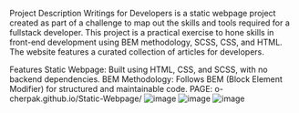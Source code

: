 Project Description
Writings for Developers is a static webpage project created as part of a challenge to map out the skills and tools required for a fullstack developer. This project is a practical exercise to hone skills in front-end development using BEM methodology, SCSS, CSS, and HTML. The website features a curated collection of articles for developers.

Features
Static Webpage: Built using HTML, CSS, and SCSS, with no backend dependencies.
BEM Methodology: Follows BEM (Block Element Modifier) for structured and maintainable code.
PAGE: o-cherpak.github.io/Static-Webpage/
![image](https://github.com/o-cherpak/Static-Webpage/assets/139326724/8961d5ee-191d-43d5-9afa-e3272fe3f17e)
![image](https://github.com/o-cherpak/Static-Webpage/assets/139326724/1e7934dd-7acf-4da8-aceb-9deab265fd2b)
![image](https://github.com/o-cherpak/Static-Webpage/assets/139326724/c4c2df09-45d8-436c-8286-0103a18c5e9d)
